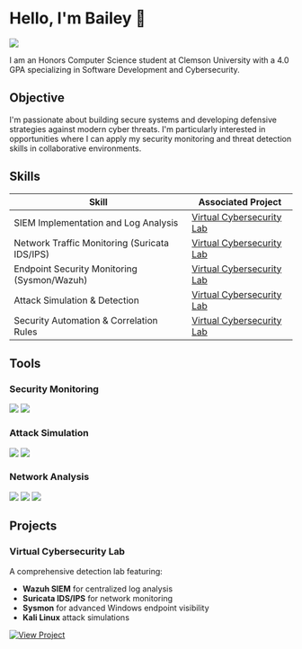 # Hello, I'm Bailey 👋
<a href="https://linkedin.com/in/btmaste"><img src="https://img.shields.io/badge/-LinkedIn-0072b1?&style=for-the-badge&logo=linkedin&logoColor=white" /></a>

I am an Honors Computer Science student at Clemson University with a 4.0 GPA specializing in Software Development and Cybersecurity.

## Objective

I'm passionate about building secure systems and developing defensive strategies against modern cyber threats. I'm particularly interested in opportunities where I can apply my security monitoring and threat detection skills in collaborative environments.

## Skills

| Skill                                         | Associated Project         |
|-----------------------------------------------|----------------------------|
| SIEM Implementation and Log Analysis          | [Virtual Cybersecurity Lab](https://github.com/baileym12/virtual-cybersecurity-lab) |
| Network Traffic Monitoring (Suricata IDS/IPS) | [Virtual Cybersecurity Lab](https://github.com/baileym12/virtual-cybersecurity-lab) |
| Endpoint Security Monitoring (Sysmon/Wazuh)   | [Virtual Cybersecurity Lab](https://github.com/baileym12/virtual-cybersecurity-lab) |
| Attack Simulation & Detection                 | [Virtual Cybersecurity Lab](https://github.com/baileym12/virtual-cybersecurity-lab) |
| Security Automation & Correlation Rules       | [Virtual Cybersecurity Lab](https://github.com/baileym12/virtual-cybersecurity-lab) |

## Tools

### Security Monitoring
<div>
    <img src="https://img.shields.io/badge/-Wazuh-000000?&style=for-the-badge&logo=Wazuh&logoColor=white" />
    <img src="https://img.shields.io/badge/-Sysmon-0078D4?&style=for-the-badge&logo=Windows&logoColor=white" />
</div>

### Attack Simulation
<div>
    <img src="https://img.shields.io/badge/-Kali_Linux-557C94?&style=for-the-badge&logo=KaliLinux&logoColor=white" />
    <img src="https://img.shields.io/badge/-Metasploit-000000?&style=for-the-badge&logo=Metasploit&logoColor=white" />
</div>

### Network Analysis
<div>
    <img src="https://img.shields.io/badge/-Wireshark-1679A7?&style=for-the-badge&logo=Wireshark&logoColor=white" />
    <img src="https://img.shields.io/badge/-Zeek-777BB4?&style=for-the-badge&logo=Zeek&logoColor=white" />
    <img src="https://img.shields.io/badge/-Suricata-EF3B2D?&style=for-the-badge&logo=Suricata&logoColor=white" />
</div>

## Projects

### Virtual Cybersecurity Lab 
A comprehensive detection lab featuring:
- **Wazuh SIEM** for centralized log analysis
- **Suricata IDS/IPS** for network monitoring
- **Sysmon** for advanced Windows endpoint visibility
- **Kali Linux** attack simulations

[![View Project](https://img.shields.io/badge/-View_Project-181717?style=for-the-badge&logo=GitHub&logoColor=white)](https://github.com/baileym12/virtual-cybersecurity-lab)


<!--
## Certifications
<div>
<img src="https://img.shields.io/badge/-Security%2B-FF0000?&style=for-the-badge&logo=CompTIA&logoColor=white" />
<img src="https://img.shields.io/badge/-CySA%2B-006400?&style=for-the-badge&logo=CompTIA&logoColor=white" />
</div>
-->

